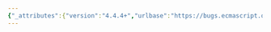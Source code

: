 ```yaml
---
{"_attributes":{"version":"4.4.4+","urlbase":"https://bugs.ecmascript.org/","maintainer":"dherman@mozilla.com"},"bug":{"bug_id":4009,"creation_ts":"2015-02-18 20:23:00 -0800","short_desc":"nonterminal name \"InputElementDiv\"","delta_ts":"2015-02-19 09:10:52 -0800","product":"Draft for 7th Edition","component":"Deferred from 6th edition","version":"unspecified","rep_platform":"All","op_sys":"All","bug_status":"CONFIRMED","priority":"Normal","bug_severity":"minor","everconfirmed":true,"reporter":{"uid":"jmdyck","name":"Michael Dyck"},"assigned_to":{"uid":"allen","name":"Allen Wirfs-Brock"},"long_desc":[{"commentid":12958,"comment_count":0,"who":{"uid":"jmdyck","name":"Michael Dyck"},"bug_when":"2015-02-18 20:23:50 -0800","thetext":"In ES5, the nonterminal name \"InputElementDiv\" made sense, because the thing that made it distinct from the only other lexical goal symbol (InputElementRegExp) was that it derived DivPunctuator.\n\nIn ES6, that's no longer the case, since InputElementTemplateTail also derives DivPunctuator.\n\nThere isn't a clearly good name to replace it with though. If the other InputElement* are named for whether they derive RegExp and/or TemplateTail,\nthen this would be \"InputElementNeither\", which looks odd.\n\n\"InputElementOther\"?\n\n\"InputElementDefault\"?\n\n-----\n\n(A more radical approach would be to rename all the InputElement*, naming each according to how it handles\n(a) solidus\n    (i.e., whether it derives RegularExpressionLiteral or DivPunctuator),\nand\n(b) right brace\n    (i.e., whether it derives TemplateSubstitutionTail or RightBracePunctuator)\nbut I'm doubtful that this is a good idea.)"},{"commentid":12961,"comment_count":1,"who":{"uid":"jmdyck","name":"Michael Dyck"},"bug_when":"2015-02-19 06:57:02 -0800","thetext":"Or, to proceed from the latter suggestion, you could define the single nonterminal \"InputElement\" with two parameters RE and TT:\n\n    InputElement[RE, TT]:\n        WhiteSpace\n        LineTerminator\n        Comment\n        Token\n        [~RE]DivPunctuator\n        [+RE]RegularExpressionLiteral\n        [~TT]RightBracePunctuator\n        [+TT]TemplateSubstitutionTail\n\nThis has the advantages of\n(1) compactness and\n(2) highlighting the differences between the variants of InputElement."},{"commentid":12966,"comment_count":2,"who":{"uid":"allen","name":"Allen Wirfs-Brock"},"bug_when":"2015-02-19 09:10:52 -0800","thetext":"I kind of like the parameterized approach, but I don't want to try to rewrite the accompanying explanatory material now.\n\nSo, I'm deferring this one to ES7"}]}}
---
```

